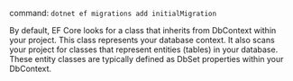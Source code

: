 command: `dotnet ef migrations add initialMigration`

By default, EF Core looks for a class that inherits from DbContext within your project. This class represents your database context.
It also scans your project for classes that represent entities (tables) in your database. These entity classes are typically defined as DbSet<TEntity> properties within your DbContext.
